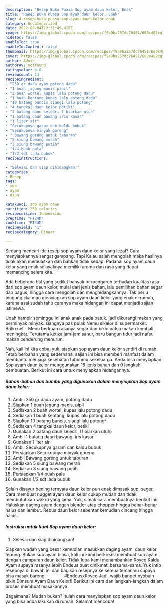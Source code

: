 ```yaml
---
description: "Resep Buka Puasa Sop ayam daun kelor, Enak"
title: "Resep Buka Puasa Sop ayam daun kelor, Enak"
slug: 4-resep-buka-puasa-sop-ayam-daun-kelor-enak
category: Uncategorized
date: 2022-08-04T12:31:49.415Z
image: https://img-global.cpcdn.com/recipes/f9a9ba257dc76451/680x482cq70/sop-ayam-daun-kelor-foto-resep-utama.jpg
hideToc: false
enableToc: true
enableTocContent: false
thumbnail: https://img-global.cpcdn.com/recipes/f9a9ba257dc76451/680x482cq70/sop-ayam-daun-kelor-foto-resep-utama.jpg
cover: https://img-global.cpcdn.com/recipes/f9a9ba257dc76451/680x482cq70/sop-ayam-daun-kelor-foto-resep-utama.jpg
author: Admin
authorAv: notfound
ratingvalue: 4.6
reviewcount: 13
recipeingredient:
- "250 gr dada ayam potong dadu"
- "1 buah jagung manis pipil"
- "2 buah wortel kupas lalu potong dadu"
- "1 buah kentang kupas lalu potong dadu"
- "10 batang buncis siangi lalu potong"
- "4 tangkai daun kelor petiki"
- "2 batang daun seledri 1 biarkan utuh"
- "1 batang daun bawang iris kasar"
- "1 liter air"
- "Secukupnya garam dan kaldu bubuk"
- "Secukupnya minyak goreng"
- " Bawang goreng untuk taburan"
- "5 siung bawang merah"
- "3 siung bawang putih"
- "1/4 buah pala"
- "1/2 sdt lada bubuk"
recipeinstructions:

- "Selesai dan siap dihidangkan!"
categories:
- Resep
tags:
- sop
- ayam
- daun

katakunci: sop ayam daun 
nutrition: 250 calories
recipecuisine: Indonesian
preptime: "PT24M"
cooktime: "PT43M"
recipeyield: "1"
recipecategory: Dinner

---
```



Sedang mencari ide resep sop ayam daun kelor yang lezat? Cara menyiapkannya sangat gampang. Tapi Kalau salah mengolah maka hasilnya tidak akan memuaskan dan bahkan tidak sedap. Padahal sop ayam daun kelor yang enak selayaknya memiliki aroma dan rasa yang dapat memancing selera kita.


Ada beberapa hal yang sedikit banyak berpengaruh terhadap kualitas rasa dari sop ayam daun kelor, mulai dari jenis bahan, lalu pemilihan bahan segar dan bagus, hingga cara mengolah dan menghidangkannya. Tak perlu bingung jika mau menyiapkan sop ayam daun kelor yang enak di rumah, karena asal sudah tahu caranya maka hidangan ini dapat menjadi sajian istimewa.

Udah hampir seminggu ini anak anak pada batuk. jadi dikurangi makan yang berminyak minyak. siangnya pas pulak Nemu sikelor di supermarket. Brilio.net - Menu berkuah rasanya segar dan bikin nafsu makan kembali meningkat. Terutama ketika jam-jam sahur, baru bangun tidur jadi nafsu makan cenderung menurun.


Nah, kali ini kita coba, yuk, siapkan sop ayam daun kelor sendiri di rumah. Tetap berbahan yang sederhana, sajian ini bisa memberi manfaat dalam membantu menjaga kesehatan tubuhmu sekeluarga. Anda bisa menyiapkan Sop ayam daun kelor menggunakan 16 jenis bahan dan 0 langkah pembuatan. Berikut ini cara untuk menyiapkan hidangannya.

<!--inarticleads1-->

##### Bahan-bahan dan bumbu yang digunakan dalam menyiapkan Sop ayam daun kelor:

1. Ambil 250 gr dada ayam, potong dadu
1. Siapkan 1 buah jagung manis, pipil
1. Sediakan 2 buah wortel, kupas lalu potong dadu
1. Sediakan 1 buah kentang, kupas lalu potong dadu
1. Siapkan 10 batang buncis, siangi lalu potong²
1. Sediakan 4 tangkai daun kelor, petiki
1. Gunakan 2 batang daun seledri, (1 biarkan utuh)
1. Ambil 1 batang daun bawang, iris kasar
1. Gunakan 1 liter air
1. Ambil Secukupnya garam dan kaldu bubuk
1. Persiapkan Secukupnya minyak goreng
1. Ambil  Bawang goreng untuk taburan
1. Sediakan 5 siung bawang merah
1. Sediakan 3 siung bawang putih
1. Persiapkan 1/4 buah pala
1. Gunakan 1/2 sdt lada bubuk


Selain disayur bening ternyata daun kelor pun enak dimasak sup, seger. Cara membuat nugget ayam daun kelor cukup mudah dan tidak membutuhkan wakru yang lama. Yuk, simak cara membuatnya berikut ini: Haluskan daging ayam dengan blender atau chopper hingga benar-benar halus dan lembut. Rebus daun kelor sebentar kemudian cincang hingga halus. 

<!--inarticleads2-->

##### Instruksi untuk buat Sop ayam daun kelor:


1. Selesai dan siap dihidangkan!

Siapkan wadah yang besar kemudian masukkan daging ayam, daun kelor, tepung. Bukan sup ayam biasa, kali ini kami berkreasi membuat sup ayam dengan campuran daun kelor. Tidak lupa kami menambahkan Royco Kaldu Ayam supaya rasanya lebih Endeus buat dinikmati bersama-sama. Yuk intip resepnya di bawah ini dan bagikan resepnya ke semua temanmu supaya bisa masak bareng. ⠀⠀⠀⠀⠀ #EndeusxRoyco Jadi, wajib banget nyobain bikin Dimsum Ayam Daun Kelor!! Berikut ini cara dan langkah-langkah dalam proses membuat masakannya. 

Bagaimana? Mudah bukan? Itulah cara menyiapkan sop ayam daun kelor yang bisa anda lakukan di rumah. Selamat mencoba!
